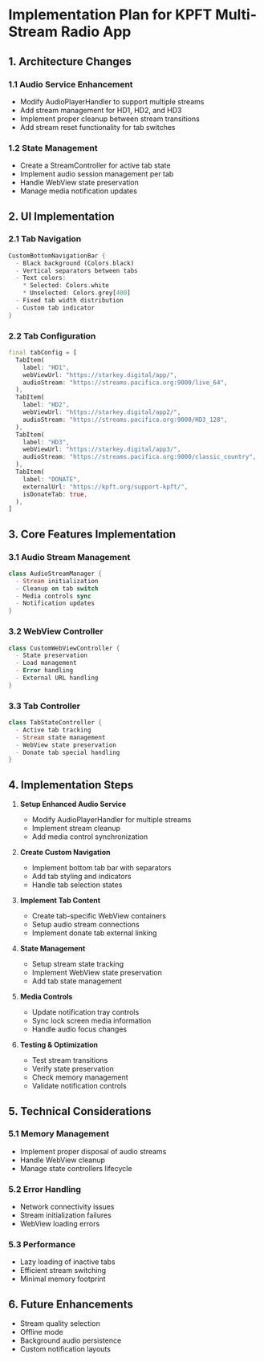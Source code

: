 # Implementation Plan for KPFT Multi-Stream Radio App

## 1. Architecture Changes

### 1.1 Audio Service Enhancement
- Modify AudioPlayerHandler to support multiple streams
- Add stream management for HD1, HD2, and HD3
- Implement proper cleanup between stream transitions
- Add stream reset functionality for tab switches

### 1.2 State Management
- Create a StreamController for active tab state
- Implement audio session management per tab
- Handle WebView state preservation
- Manage media notification updates

## 2. UI Implementation

### 2.1 Tab Navigation
```dart
CustomBottomNavigationBar {
  - Black background (Colors.black)
  - Vertical separators between tabs
  - Text colors: 
    * Selected: Colors.white
    * Unselected: Colors.grey[400]
  - Fixed tab width distribution
  - Custom tab indicator
}
```

### 2.2 Tab Configuration
```dart
final tabConfig = [
  TabItem(
    label: "HD1",
    webViewUrl: "https://starkey.digital/app/",
    audioStream: "https://streams.pacifica.org:9000/live_64",
  ),
  TabItem(
    label: "HD2",
    webViewUrl: "https://starkey.digital/app2/",
    audioStream: "https://streams.pacifica.org:9000/HD3_128",
  ),
  TabItem(
    label: "HD3",
    webViewUrl: "https://starkey.digital/app3/",
    audioStream: "https://streams.pacifica.org:9000/classic_country",
  ),
  TabItem(
    label: "DONATE",
    externalUrl: "https://kpft.org/support-kpft/",
    isDonateTab: true,
  ),
]
```

## 3. Core Features Implementation

### 3.1 Audio Stream Management
```dart
class AudioStreamManager {
  - Stream initialization
  - Cleanup on tab switch
  - Media controls sync
  - Notification updates
}
```

### 3.2 WebView Controller
```dart
class CustomWebViewController {
  - State preservation
  - Load management
  - Error handling
  - External URL handling
}
```

### 3.3 Tab Controller
```dart
class TabStateController {
  - Active tab tracking
  - Stream state management
  - WebView state preservation
  - Donate tab special handling
}
```

## 4. Implementation Steps

1. **Setup Enhanced Audio Service**
   - Modify AudioPlayerHandler for multiple streams
   - Implement stream cleanup
   - Add media control synchronization

2. **Create Custom Navigation**
   - Implement bottom tab bar with separators
   - Add tab styling and indicators
   - Handle tab selection states

3. **Implement Tab Content**
   - Create tab-specific WebView containers
   - Setup audio stream connections
   - Implement donate tab external linking

4. **State Management**
   - Setup stream state tracking
   - Implement WebView state preservation
   - Add tab state management

5. **Media Controls**
   - Update notification tray controls
   - Sync lock screen media information
   - Handle audio focus changes

6. **Testing & Optimization**
   - Test stream transitions
   - Verify state preservation
   - Check memory management
   - Validate notification controls

## 5. Technical Considerations

### 5.1 Memory Management
- Implement proper disposal of audio streams
- Handle WebView cleanup
- Manage state controllers lifecycle

### 5.2 Error Handling
- Network connectivity issues
- Stream initialization failures
- WebView loading errors

### 5.3 Performance
- Lazy loading of inactive tabs
- Efficient stream switching
- Minimal memory footprint

## 6. Future Enhancements

- Stream quality selection
- Offline mode
- Background audio persistence
- Custom notification layouts